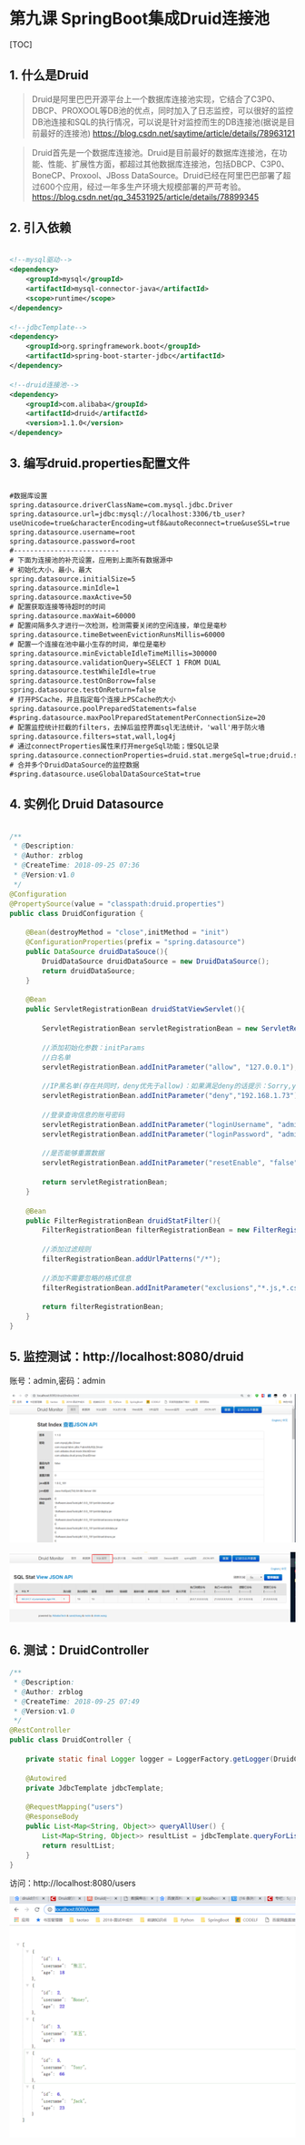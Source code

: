# 第九课 SpringBoot集成Druid连接池

[TOC]

## 1. 什么是Druid

> Druid是阿里巴巴开源平台上一个数据库连接池实现，它结合了C3P0、DBCP、PROXOOL等DB池的优点，同时加入了日志监控，可以很好的监控DB池连接和SQL的执行情况，可以说是针对监控而生的DB连接池(据说是目前最好的连接池)
https://blog.csdn.net/saytime/article/details/78963121

>Druid首先是一个数据库连接池。Druid是目前最好的数据库连接池，在功能、性能、扩展性方面，都超过其他数据库连接池，包括DBCP、C3P0、BoneCP、Proxool、JBoss DataSource。Druid已经在阿里巴巴部署了超过600个应用，经过一年多生产环境大规模部署的严苛考验。
https://blog.csdn.net/qq_34531925/article/details/78899345

## 2. 引入依赖

```xml

<!--mysql驱动-->
<dependency>
    <groupId>mysql</groupId>
    <artifactId>mysql-connector-java</artifactId>
    <scope>runtime</scope>
</dependency>

<!--jdbcTemplate-->
<dependency>
    <groupId>org.springframework.boot</groupId>
    <artifactId>spring-boot-starter-jdbc</artifactId>
</dependency>

<!--druid连接池-->
<dependency>
    <groupId>com.alibaba</groupId>
    <artifactId>druid</artifactId>
    <version>1.1.0</version>
</dependency>

```

## 3. 编写druid.properties配置文件

```properties

#数据库设置
spring.datasource.driverClassName=com.mysql.jdbc.Driver
spring.datasource.url=jdbc:mysql://localhost:3306/tb_user?useUnicode=true&characterEncoding=utf8&autoReconnect=true&useSSL=true
spring.datasource.username=root
spring.datasource.password=root
#--------------------------
# 下面为连接池的补充设置，应用到上面所有数据源中
# 初始化大小，最小，最大
spring.datasource.initialSize=5
spring.datasource.minIdle=1
spring.datasource.maxActive=50
# 配置获取连接等待超时的时间
spring.datasource.maxWait=60000
# 配置间隔多久才进行一次检测，检测需要关闭的空闲连接，单位是毫秒
spring.datasource.timeBetweenEvictionRunsMillis=60000
# 配置一个连接在池中最小生存的时间，单位是毫秒
spring.datasource.minEvictableIdleTimeMillis=300000
spring.datasource.validationQuery=SELECT 1 FROM DUAL
spring.datasource.testWhileIdle=true
spring.datasource.testOnBorrow=false
spring.datasource.testOnReturn=false
# 打开PSCache，并且指定每个连接上PSCache的大小
spring.datasource.poolPreparedStatements=false
#spring.datasource.maxPoolPreparedStatementPerConnectionSize=20
# 配置监控统计拦截的filters，去掉后监控界面sql无法统计，'wall'用于防火墙
spring.datasource.filters=stat,wall,log4j
# 通过connectProperties属性来打开mergeSql功能；慢SQL记录
spring.datasource.connectionProperties=druid.stat.mergeSql=true;druid.stat.slowSqlMillis=5000
# 合并多个DruidDataSource的监控数据
#spring.datasource.useGlobalDataSourceStat=true

```

## 4. 实例化 Druid Datasource

```java

/**
 * @Description:
 * @Author: zrblog
 * @CreateTime: 2018-09-25 07:36
 * @Version:v1.0
 */
@Configuration
@PropertySource(value = "classpath:druid.properties")
public class DruidConfiguration {

    @Bean(destroyMethod = "close",initMethod = "init")
    @ConfigurationProperties(prefix = "spring.datasource")
    public DataSource druidDataSouce(){
        DruidDataSource druidDataSource = new DruidDataSource();
        return druidDataSource;
    }

    @Bean
    public ServletRegistrationBean druidStatViewServlet(){

        ServletRegistrationBean servletRegistrationBean = new ServletRegistrationBean(new StatViewServlet(), "/druid/*");

        //添加初始化参数：initParams
        //白名单
        servletRegistrationBean.addInitParameter("allow", "127.0.0.1");

        //IP黑名单(存在共同时，deny优先于allow)：如果满足deny的话提示：Sorry,you are not permitted to view this page.
        servletRegistrationBean.addInitParameter("deny","192.168.1.73");

        //登录查询信息的账号密码
        servletRegistrationBean.addInitParameter("loginUsername", "admin");
        servletRegistrationBean.addInitParameter("loginPassword", "admin");

        //是否能够重置数据
        servletRegistrationBean.addInitParameter("resetEnable", "false");

        return servletRegistrationBean;
    }

    @Bean
    public FilterRegistrationBean druidStatFilter(){
        FilterRegistrationBean filterRegistrationBean = new FilterRegistrationBean(new WebStatFilter());

        //添加过滤规则
        filterRegistrationBean.addUrlPatterns("/*");

        //添加不需要忽略的格式信息
        filterRegistrationBean.addInitParameter("exclusions","*.js,*.css,*.gif,*.jpg,*.png,*.ico,/druid/*");

        return filterRegistrationBean;
    }
}

```

## 5. 监控测试：http://localhost:8080/druid
账号：admin,密码：admin

![a](picture/2018-09-25-08-03-38.png)

![a](picture/2018-09-25-08-04-36.png)

## 6. 测试：DruidController

```java
/**
 * @Description:
 * @Author: zrblog
 * @CreateTime: 2018-09-25 07:49
 * @Version:v1.0
 */
@RestController
public class DruidController {

    private static final Logger logger = LoggerFactory.getLogger(DruidController.class);

    @Autowired
    private JdbcTemplate jdbcTemplate;

    @RequestMapping("users")
    @ResponseBody
    public List<Map<String, Object>> queryAllUser() {
        List<Map<String, Object>> resultList = jdbcTemplate.queryForList("SELECT id,username,age FROM tb_user", new Object[]{});
        return resultList;
    }
}
```

访问：http://localhost:8080/users

![a](picture/2018-09-25-08-07-29.png)




